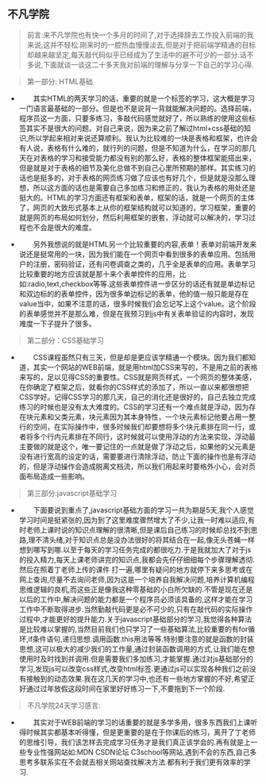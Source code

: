 ## 不凡学院

>前言:来不凡学院也有快一个多月的时间了,对于选择辞去工作投入前端的我来说,这并不轻松.刚来时的一腔热血慢慢淡去,但是对于把前端学精通的目标却越来越坚定,每天敲代码似乎已经成为了生活中的避不可少的一部分.话不多说,下面就谈一谈这二十多天我对前端的理解与分享一下自己的学习心得.

>第一部分: HTML基础
+ &ensp;&ensp;&ensp;&ensp;其实HTML的两天学习的话，重要的就是一个标签的学习，这大概是学习一门语言最基础的一部分。但是也不是说背一背就能解决问题的。选择前端，程序员这一方面，只要多练习，多敲代码感觉就好了，所以熟练的使用这些标签其实不是很大的问题。对自己来说，因为来之前了解过html+css基础的知识,所以学起来相对来说还算顺利。我认为比较难的一块是表格和框架，也许会有人说，表格有什么难的，就行列的问题，但是不知道为什么，在学习的那几天在对表格的学习和接受能力都没有别的那么好，表格的整体框架能搭出来，但是就是对于表格的细节及美化总做不到自己心里所预期的那样。其实练习的话也是挺多的，对于表格的网页练习做了应该也有好几个，但是就是没那么理想，所以这方面的话也是需要自己多加练习和修正的，我认为表格的用处还是挺大的。HTML的学习方面还有框架和表单，框架的话，就是一个网页的主体了，网页的大致形式基本上从你的框架结构就可以知道的，学习框架，重要的就是网页的布局如何划分，然后利用框架的嵌套，浮动就可以解决的，学习过程也不会是很大的难度。
  
+ &ensp;&ensp;&ensp;&ensp;另外我想说的就是HTML另一个比较重要的内容,表单！表单对前端开发来说还是挺常用的一块，因为我们能在一个网页中看到很多的表单应用。包括用户的注册，密码验证，还有问卷调查之类的，几乎全是表单的应用。表单学习比较重要的地方应该就是那十来个表单控件的应用，比如:radio,text,checkbox等等.这些表单控件进一步区分的话还有就是单边标记和双边标的的表单控件，因为很多单边标记的表单，他的值一般只能是存在value当中，如果不注意的话，很多时候我们会忘记写上这个value。这个阶段的表单感觉并不是那么难，但是在我预习到js中有关表单验证的内容时，发现难度一下子提升了很多。

>第二部分：CSS基础学习
+ &ensp;&ensp;&ensp;&ensp;CSS课程虽然只有三天，但是却是更应该学精通一个模块。因为我们都知道，其实一个网站的WEB前端，就是用html加CSS来写的，不是用之前的表格来写的，足以见得CSS的重要性。CSS就是网页样式，一个网页的整体美感，在你确定了框架之后，就看你的CSS样式的添加了，所以一直以来都很想把CSS学好。记得CSS学习的那几天，自己的消化还是很好的，自己去独立完成练习的时候也是没有太大难度的。CSS的学习还有一个难点就是浮动，因为存在块元素和父类元素，块元素因为其本身特性，一个块元素标记他要占用一整行的空间，在实际操作中，很多时候我们却要想将多个块元素排在同一行，或者将多个行内元素排在不同行，这时候就可以使用浮动的方法来实现，浮动最主要做的就是这个，唯一要记住的一点就是做了浮动之后，如果他的父元素是没有进行宽高的设定的话，需要要进行清除浮动，防止下面的操作也是有浮动的，但是浮动操作会造成脱离文档流，所以我们用起来时要格外小心，会对页面布局造成一些影响。

>第三部分:javascript基础学习
+ &ensp;&ensp;&ensp;&ensp;下面要说到重点了,javascript基础方面的学习一共为期是5天,我个人感觉学习时间是挺紧张的,因为到了这里难度骤然增大了不少,让我一时难以适应,有时老师上课时说的知识点理解的很清晰,但是课后自己练习的时候却总找不到思路,理不清头绪,对于知识点总是没办法很好的将其结合在一起,像无头苍蝇一样想到哪写到哪.以至于每天的学习任务完成的都很吃力.于是我就加大了对于js的投入精力,每天上课老师讲完的知识点,我都会先仔仔细细每个步骤理解透彻.然后在照着丁老师上传的课件 打一遍,哪里有疑问的地方就停下来多思考或在网上查询,尽量不去询问老师,因为这是一个培养自我解决问题,培养计算机编程思维逻辑的良机,而这些正是像我这种零基础的小白所欠缺的.不管是现在还是以后的工作中,解决问题的能力都是一个程序员必须该具备的,这样才能在学习工作中不断取得进步.当然勤敲代码更是必不可少的,只有在敲代码的实际操作过程中,才能更好的提升能力.关于javascript基础部分的学习,我觉得各种算法是比较难以掌握的,当然目前我们也只学习了一些基础算法,比较重要的有for循环,if条件语句,递归思想.调用函数.this用法等等.特别要注意的就是函数的封装思想,这可以极大的减少我们的工作量,通过封装函数调用的方式,让我们能在想使用时及时找到并调用.但是需要我们多加练习,才能掌握.通过对js基础部分的学习,发现js可以改变css样式,改变html标签.更通过js可以实现各种我们之前没有接触到的动态效果.我在这几天的学习中,也还有一些地方掌握的不好,希望正好通过过年放假这段时间在家里好好练习一下,不要拖到下一个阶段.

>不凡学院24天学习感言:
+ &ensp;&ensp;&ensp;&ensp;其实对于WEB前端的学习的话重要的就是多学多用，很多东西我们上课听得时候其实都基本听得懂，但是更重要的是在于你课后的练习，离开了丁老师的思维引导，我们该怎样去完成学习任务才是我们真正该学会的.再有就是上一些专业性强网站如:MDN CSDN论坛 C3school等网站,遇到不会的东西,自己多思考多联系实在不会就去相关网站查找解决方法.都有利于我们更有效率的学习.



